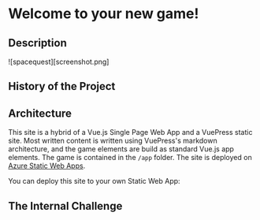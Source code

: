 # Welcome to your new game!

## Description

![spacequest][screenshot.png]

## History of the Project


## Architecture

This site is a hybrid of a Vue.js Single Page Web App and a VuePress static site. Most written content is written using VuePress's markdown architecture, and the game elements are build as standard Vue.js app elements. The game is contained in the `/app` folder. The site is deployed on [Azure Static Web Apps](https://azure.microsoft.com/services/app-service/static/?WT.mc_id=mayamystery-github-jelooper#overview).

You can deploy this site to your own Static Web App:

## The Internal Challenge

